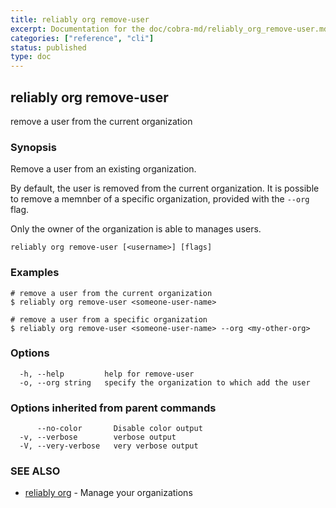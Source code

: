 ```yaml
---
title: reliably org remove-user
excerpt: Documentation for the doc/cobra-md/reliably_org_remove-user.md command in the Reliably CLI
categories: ["reference", "cli"]
status: published
type: doc
---
```

## reliably org remove-user

remove a user from the current organization

### Synopsis

Remove a user from an existing organization.

By default, the user is removed from the current organization.
It is possible to remove a memnber of a specific organization,
provided with the `--org` flag.

Only the owner of the organization is able to manages users.

```
reliably org remove-user [<username>] [flags]
```

### Examples

```
# remove a user from the current organization
$ reliably org remove-user <someone-user-name>

# remove a user from a specific organization
$ reliably org remove-user <someone-user-name> --org <my-other-org>
```

### Options

```
  -h, --help         help for remove-user
  -o, --org string   specify the organization to which add the user
```

### Options inherited from parent commands

```
      --no-color       Disable color output
  -v, --verbose        verbose output
  -V, --very-verbose   very verbose output
```

### SEE ALSO

* [reliably org](/docs/reference/cli/reliably-org/)	 - Manage your organizations

